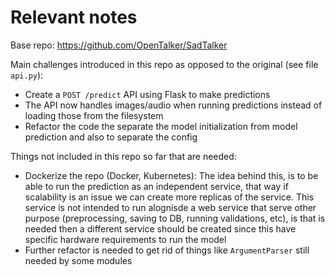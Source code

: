 # Relevant notes

Base repo: https://github.com/OpenTalker/SadTalker

Main challenges introduced in this repo as opposed to the original (see file `api.py`):
- Create a `POST /predict` API using Flask to make predictions
- The API now handles images/audio when running predictions instead of loading those from the filesystem
- Refactor the code the separate the model initialization from model prediction and also to separate the config

Things not included in this repo so far that are needed:
- Dockerize the repo (Docker, Kubernetes): The idea behind this, is to be able to run the prediction as an independent service, that way if scalability is an issue we can create more replicas of the service. This service is not intended to run alognisde a web service that serve other purpose (preprocessing, saving to DB, running validations, etc), is that is needed then a different service should be created since this have specific hardware requirements to run the model
- Further refactor is needed to get rid of things like `ArgumentParser` still needed by some modules


